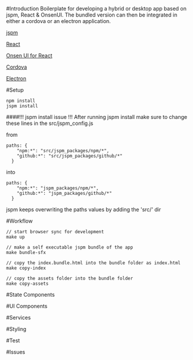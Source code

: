 #Introduction
Boilerplate for developing a hybrid or desktop app based on jspm, React & OnsenUI.
The bundled version can then be integrated in either a cordova or an electron application.

[jspm](http://jspm.io/)

[React](https://facebook.github.io/react/)

[Onsen UI for React](https://onsen.io/react/)

[Cordova](https://cordova.apache.org/)

[Electron](http://electron.atom.io/)

#Setup

    npm install
    jspm install

####!!! jspm install issue !!!
After running jspm install make sure to change these lines in the src/jspm_config.js
 
from 

    paths: {
        "npm:*": "src/jspm_packages/npm/*",
        "github:*": "src/jspm_packages/github/*"
      }

into

    paths: {
        "npm:*": "jspm_packages/npm/*",
        "github:*": "jspm_packages/github/*"
      }

jspm keeps overwriting the paths values by adding the 'src/' dir


#Workflow
    
    // start browser sync for development
    make up
    
    // make a self executable jspm bundle of the app
    make bundle-sfx
    
    // copy the index.bundle.html into the bundle folder as index.html    
    make copy-index
    
    // copy the assets folder into the bundle folder
    make copy-assets
    
#State Components

#UI Components

#Services

#Styling

#Test

#Issues
